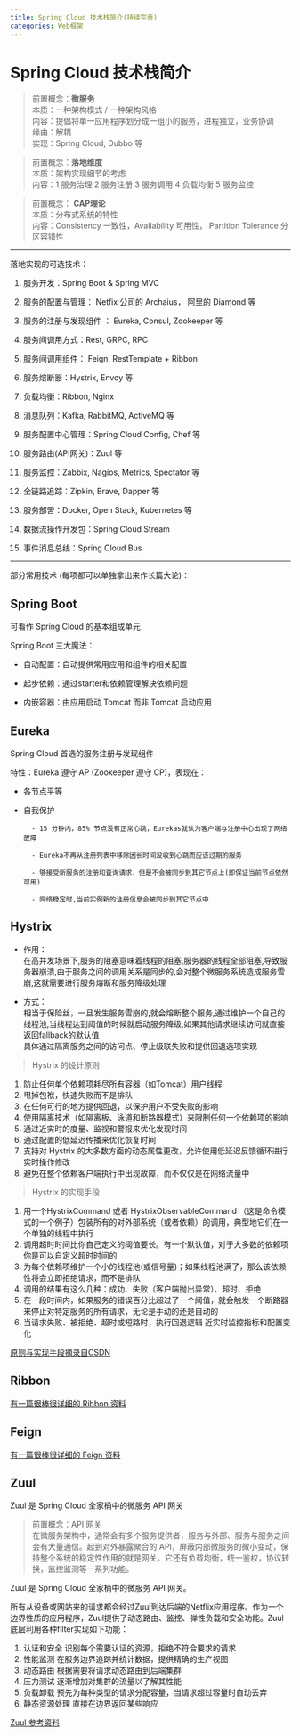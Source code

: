 ```yaml
---
title: Spring Cloud 技术栈简介(持续完善)
categories: Web框架
---
```


# Spring Cloud 技术栈简介

> 前置概念：**微服务**  
本质：一种架构模式 / 一种架构风格  
内容：提倡将单一应用程序划分成一组小的服务，进程独立，业务协调  
缘由：解耦  
实现：Spring Cloud, Dubbo 等

> 前置概念：**落地维度**  
本质：架构实现细节的考虑  
内容：1 服务治理  2 服务注册 3 服务调用 4 负载均衡 5 服务监控  

> 前置概念： **CAP理论**  
本质：分布式系统的特性  
内容：Consistency 一致性，Availability 可用性， Partition Tolerance 分区容错性

***

落地实现的可选技术：

1. 服务开发：Spring Boot & Spring MVC

2. 服务的配置与管理： Netfix 公司的 Archaius， 阿里的 Diamond 等

3. 服务的注册与发现组件 ： Eureka, Consul, Zookeeper 等

4. 服务间调用方式：Rest, GRPC, RPC 

5. 服务间调用组件： Feign, RestTemplate + Ribbon

6. 服务熔断器：Hystrix, Envoy 等

7. 负载均衡：Ribbon, Nginx

8. 消息队列：Kafka, RabbitMQ, ActiveMQ 等

9. 服务配置中心管理：Spring Cloud Config, Chef 等

10. 服务路由(API网关)：Zuul 等

11. 服务监控：Zabbix,  Nagios, Metrics, Spectator 等

12. 全链路追踪：Zipkin, Brave, Dapper 等

13. 服务部罟：Docker, Open Stack, Kubernetes 等

14. 数据流操作开发包：Spring Cloud Stream

15. 事件消息总线：Spring Cloud Bus

***

部分常用技术 (每项都可以单独拿出来作长篇大论)：

## Spring Boot

可看作 Spring Cloud 的基本组成单元

Spring Boot 三大魔法：

* 自动配置：自动提供常用应用和组件的相关配置  

* 起步依赖：通过starter和依赖管理解决依赖问题  

* 内嵌容器：由应用启动 Tomcat 而非 Tomcat 启动应用

## Eureka

Spring Cloud 首选的服务注册与发现组件

特性：Eureka 遵守 AP (Zookeeper 遵守 CP)，表现在：

- 各节点平等

- 自我保护

        - 15 分钟内，85% 节点没有正常心跳，Eurekas就认为客户端与注册中心出现了网络故障

        - Eureka不再从注册列表中移除因长时间没收到心跳而应该过期的服务

        - 够接受新服务的注册和査询请求，但是不会被同步到其它节点上(即保证当前节点依然可用)

        - 网络稳定时,当前实例新的注册信息会被同步到其它节点中

## Hystrix

- 作用：  
在高并发场景下,服务的阻塞意味着线程的阻塞,服务器的线程全部阻塞,导致服务器崩溃,由于服务之间的调用关系是同步的,会对整个微服务系统造成服务雪崩,这就需要进行服务熔断和服务降级处理

- 方式：  
相当于保险丝，一旦发生服务雪崩的,就会熔断整个服务,通过维护一个自己的线程池,当线程达到阈值的时候就启动服务降级,如果其他请求继续访问就直接返回fallback的默认值  
具体通过隔离服务之间的访问点、停止级联失败和提供回退选项实现

> Hystrix 的设计原则  
1. 防止任何单个依赖项耗尽所有容器（如Tomcat）用户线程  
2. 甩掉包袱，快速失败而不是排队  
3. 在任何可行的地方提供回退，以保护用户不受失败的影响  
4. 使用隔离技术（如隔离板、泳道和断路器模式）来限制任何一个依赖项的影响  
5. 通过近实时的度量、监视和警报来优化发现时间  
6. 通过配置的低延迟传播来优化恢复时间  
7. 支持对 Hystrix 的大多数方面的动态属性更改，允许使用低延迟反馈循环进行实时操作修改  
8. 避免在整个依赖客户端执行中出现故障，而不仅仅是在网络流量中

> Hystrix 的实现手段  
1. 用一个HystrixCommand 或者 HystrixObservableCommand （这是命令模式的一个例子）包装所有的对外部系统（或者依赖）的调用，典型地它们在一个单独的线程中执行
2. 调用超时时间比你自己定义的阈值要长。有一个默认值，对于大多数的依赖项你是可以自定义超时时间的
3. 为每个依赖项维护一个小的线程池(或信号量)；如果线程池满了，那么该依赖性将会立即拒绝请求，而不是排队
4. 调用的结果有这么几种：成功、失败（客户端抛出异常）、超时、拒绝
5. 在一段时间内，如果服务的错误百分比超过了一个阈值，就会触发一个断路器来停止对特定服务的所有请求，无论是手动的还是自动的
6. 当请求失败、被拒绝、超时或短路时，执行回退逻辑
近实时监控指标和配置变化

[原则与实现手段摘录自CSDN](https://www.cnblogs.com/cjsblog/p/9391819.html)

## Ribbon

[有一篇很棒很详细的 Ribbon 资料](https://www.jianshu.com/p/1bd66db5dc46)

## Feign

[有一篇很棒很详细的 Feign 资料](https://www.jianshu.com/p/1bd66db5dc46)

## Zuul

Zuul 是 Spring Cloud 全家桶中的微服务 API 网关

> 前置概念：API 网关  
在微服务架构中，通常会有多个服务提供者，服务与外部、服务与服务之间会有大量通信。起到对外暴露聚合的 API，屏蔽内部微服务的微小变动，保持整个系统的稳定性作用的就是网关。它还有负载均衡，统一鉴权，协议转换，监控监测等一系列功能。

Zuul 是 Spring Cloud 全家桶中的微服务 API 网关。

所有从设备或网站来的请求都会经过Zuul到达后端的Netflix应用程序。作为一个边界性质的应用程序，Zuul提供了动态路由、监控、弹性负载和安全功能。Zuul底层利用各种filter实现如下功能：

1. 认证和安全 识别每个需要认证的资源，拒绝不符合要求的请求
2. 性能监测 在服务边界追踪并统计数据，提供精确的生产视图
3. 动态路由 根据需要将请求动态路由到后端集群
4. 压力测试 逐渐增加对集群的流量以了解其性能
5. 负载卸载 预先为每种类型的请求分配容量，当请求超过容量时自动丢弃
6. 静态资源处理 直接在边界返回某些响应

[Zuul 参考资料](https://blog.csdn.net/qq_27384769/article/details/82991261)